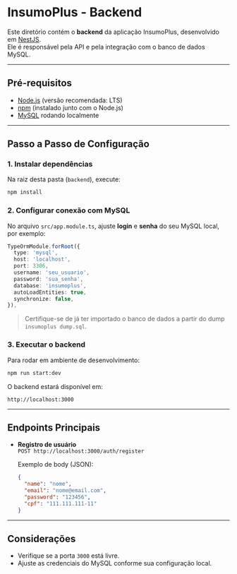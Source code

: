 # InsumoPlus - Backend

Este diretório contém o **backend** da aplicação InsumoPlus, desenvolvido em [NestJS](https://nestjs.com/).  
Ele é responsável pela API e pela integração com o banco de dados MySQL.

---

## Pré-requisitos

- [Node.js](https://nodejs.org/) (versão recomendada: LTS)
- [npm](https://www.npmjs.com/) (instalado junto com o Node.js)
- [MySQL](https://dev.mysql.com/downloads/) rodando localmente

---

## Passo a Passo de Configuração

### 1. Instalar dependências

Na raiz desta pasta (`backend`), execute:

```bash
npm install
```

### 2. Configurar conexão com MySQL

No arquivo `src/app.module.ts`, ajuste **login** e **senha** do seu MySQL local, por exemplo:

```ts
TypeOrmModule.forRoot({
  type: 'mysql',
  host: 'localhost',
  port: 3306,
  username: 'seu_usuario',
  password: 'sua_senha',
  database: 'insumoplus',
  autoLoadEntities: true,
  synchronize: false,
}),
```

> Certifique-se de já ter importado o banco de dados a partir do dump `insumoplus dump.sql`.

### 3. Executar o backend

Para rodar em ambiente de desenvolvimento:

```bash
npm run start:dev
```

O backend estará disponível em:

```
http://localhost:3000
```

---

## Endpoints Principais

- **Registro de usuário**  
  `POST http://localhost:3000/auth/register`

  Exemplo de body (JSON):

  ```json
  {
    "name": "nome",
    "email": "nome@email.com",
    "password": "123456",
    "cpf": "111.111.111-11"
  }
  ```

---

## Considerações

- Verifique se a porta `3000` está livre.
- Ajuste as credenciais do MySQL conforme sua configuração local.
